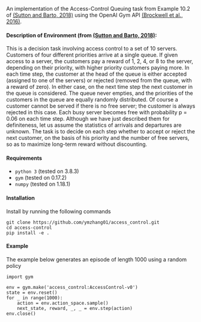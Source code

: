 An implementation of the Access-Control Queuing task 
from Example 10.2 of [(Sutton and Barto, 2018)](http://www.incompleteideas.net/book/RLbook2020.pdf)
using the OpenAI Gym API [(Brockwell et al., 2016)](http://arxiv.org/abs/1606.01540).

#### Description of Environment (from [(Sutton and Barto, 2018)](http://www.incompleteideas.net/book/RLbook2020.pdf):

This is a decision task involving
access control to a set of 10 servers. Customers of four different priorities arrive at a
single queue. If given access to a server, the customers pay a reward of 1, 2, 4, or 8 to
the server, depending on their priority, with higher priority customers paying more. In
each time step, the customer at the head of the queue is either accepted (assigned to one
of the servers) or rejected (removed from the queue, with a reward of zero). In either
case, on the next time step the next customer in the queue is considered. The queue
never empties, and the priorities of the customers in the queue are equally randomly
distributed. Of course a customer cannot be served if there is no free server; the customer
is always rejected in this case. Each busy server becomes free with probability p = 0.06
on each time step. Although we have just described them for definiteness, let us assume
the statistics of arrivals and departures are unknown. The task is to decide on each step
whether to accept or reject the next customer, on the basis of his priority and the number
of free servers, so as to maximize long-term reward without discounting.

#### Requirements
* ```python 3``` (tested on 3.8.3)
* ```gym``` (tested on 0.17.2)
* ```numpy``` (tested on 1.18.1)


#### Installation

Install by running the following commands
```
git clone https://github.com/ymzhang01/access_control.git
cd access-control
pip install -e .
```

#### Example
The example below generates an episode of length 1000 using a random policy

```
import gym

env = gym.make('access_control:AccessControl-v0')
state = env.reset()
for _ in range(1000):
    action = env.action_space.sample()
    next_state, reward, _, _ = env.step(action)
env.close() 
```



